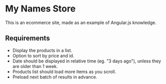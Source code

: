 My Names Store
====

This is an ecommerce site, made as an example of Angular.js knowledge.

Requirements
----

- Display the products in a list.
- Option to sort by price and id.
- Date should be displayed in relative time (eg. "3 days ago"), unless they are older than 1 week.
- Products list should load more items as you scroll.
- Preload next batch of results in advance.
